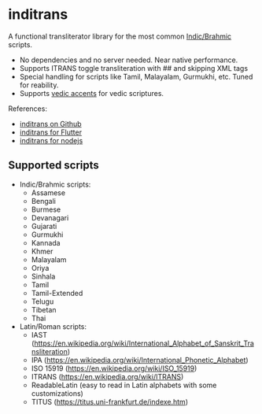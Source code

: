 # inditrans

A functional transliterator library for the most common [Indic/Brahmic](https://en.wikipedia.org/wiki/Brahmic_scripts) scripts.

- No dependencies and no server needed. Near native performance.
- Supports ITRANS toggle transliteration with ## and skipping XML tags
- Special handling for scripts like Tamil, Malayalam, Gurmukhi, etc. Tuned for reability.
- Supports [vedic accents](https://en.wikipedia.org/wiki/Vedic_accent) for vedic scriptures.

References:

- [inditrans on Github](https://github.com/vm75/inditrans)
- [inditrans for Flutter](https://pub.dev/packages/inditrans)
- [inditrans for nodejs](https://www.npmjs.com/package/@vm75/inditrans)

## Supported scripts

- Indic/Brahmic scripts:
  - Assamese
  - Bengali
  - Burmese
  - Devanagari
  - Gujarati
  - Gurmukhi
  - Kannada
  - Khmer
  - Malayalam
  - Oriya
  - Sinhala
  - Tamil
  - Tamil-Extended
  - Telugu
  - Tibetan
  - Thai
- Latin/Roman scripts:
  - IAST (https://en.wikipedia.org/wiki/International_Alphabet_of_Sanskrit_Transliteration)
  - IPA (https://en.wikipedia.org/wiki/International_Phonetic_Alphabet)
  - ISO 15919 (https://en.wikipedia.org/wiki/ISO_15919)
  - ITRANS (https://en.wikipedia.org/wiki/ITRANS)
  - ReadableLatin (easy to read in Latin alphabets with some customizations)
  - TITUS (https://titus.uni-frankfurt.de/indexe.htm)
